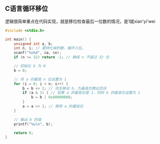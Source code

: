 ## C语言循环移位
逻辑很简单重点在代码实现，就是移位检查最后一位数的情况，是1就xian'yi'wei
```c
#include <stdio.h>

int main() {
    unsigned int a, b;
    int n, i; // 要转化掉的数，循环几位。
    scanf("%u%d", &a, &n);
    if (n >= 32) return -1; // 确保 n 不超过 32 位

    // 初始化 b 为 0
    b = 0;

    // 将 a 的最高 n 位设置为 1
    for (i = 0; i < n; i++) {
        b = b << 1; // 向左移动 b，为最高位腾出空间
        if (a & 1) { // 如果 a 的最低位是 1，则将 b 的最高位设置为 1
            b = b | 0x80000000;
        }
        a = a >> 1; // 移除 a 的最低位
    }

    // 输出 b 的值
    printf("%u\n", b);

    return 0;
}
```
<!--stackedit_data:
eyJoaXN0b3J5IjpbMTI2NDMzMDkyMF19
-->